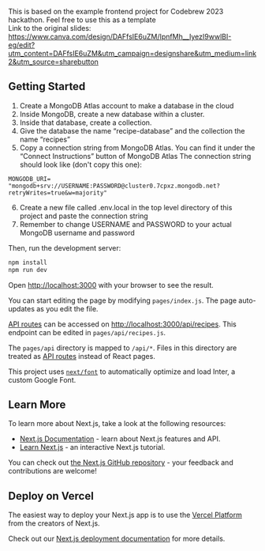 This is based on the example frontend project for Codebrew 2023 hackathon. Feel free to use this as a template<br>
Link to the original slides:
https://www.canva.com/design/DAFfsIE6uZM/IpnfMh__IyezI9wwlBI-eg/edit?utm_content=DAFfsIE6uZM&utm_campaign=designshare&utm_medium=link2&utm_source=sharebutton

## Getting Started

1. Create a MongoDB Atlas account to make a database in the cloud
2. Inside MongoDB, create a new database within a cluster.
3. Inside that database, create a collection.
4. Give the database the name “recipe-database” and the collection the name “recipes”
5. Copy a connection string from MongoDB Atlas. You can find it under the “Connect Instructions” button of MongoDB Atlas
The connection string should look like (don't copy this one):
```
MONGODB_URI= "mongodb+srv://USERNAME:PASSWORD@cluster0.7cpxz.mongodb.net?retryWrites=true&w=majority"
```
6. Create a new file called .env.local in the top level directory of this project and paste the connection string
7. Remember to change USERNAME and PASSWORD to your actual MongoDB username and password

Then, run the development server:

```bash
npm install
npm run dev
```

Open [http://localhost:3000](http://localhost:3000) with your browser to see the result.

You can start editing the page by modifying `pages/index.js`. The page auto-updates as you edit the file.

[API routes](https://nextjs.org/docs/api-routes/introduction) can be accessed on [http://localhost:3000/api/recipes](http://localhost:3000/api/recipes). This endpoint can be edited in `pages/api/recipes.js`.

The `pages/api` directory is mapped to `/api/*`. Files in this directory are treated as [API routes](https://nextjs.org/docs/api-routes/introduction) instead of React pages.

This project uses [`next/font`](https://nextjs.org/docs/basic-features/font-optimization) to automatically optimize and load Inter, a custom Google Font.

## Learn More

To learn more about Next.js, take a look at the following resources:

- [Next.js Documentation](https://nextjs.org/docs) - learn about Next.js features and API.
- [Learn Next.js](https://nextjs.org/learn) - an interactive Next.js tutorial.

You can check out [the Next.js GitHub repository](https://github.com/vercel/next.js/) - your feedback and contributions are welcome!

## Deploy on Vercel

The easiest way to deploy your Next.js app is to use the [Vercel Platform](https://vercel.com/new?utm_medium=default-template&filter=next.js&utm_source=create-next-app&utm_campaign=create-next-app-readme) from the creators of Next.js.

Check out our [Next.js deployment documentation](https://nextjs.org/docs/deployment) for more details.
